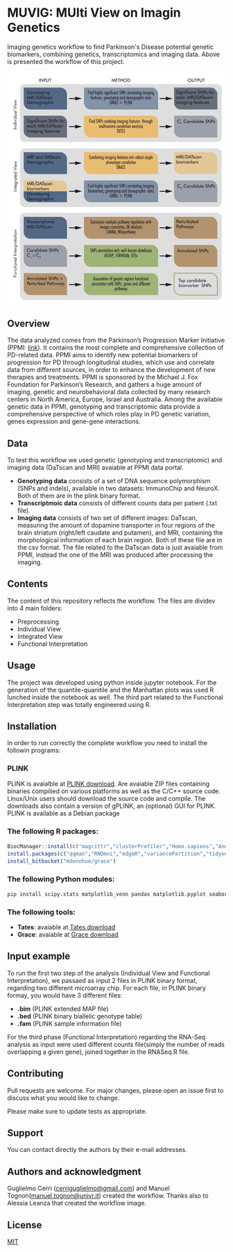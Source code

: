 # MUVIG: MUlti View on Imagin Genetics

Imaging genetics workflow to find Parkinson's Disease potential genetic biomarkers, combining genetics, transcriptomics and imaging data. Above is presented the workflow of this project.

![Image](docs/Workflow.png)

## Overview

The data analyzed comes from the Parkinson’s Progression Marker Initiative (PPMI: [link](https://www.ppmi-info.org)). It contains the most complete and comprehensive collection of PD-related data. PPMI aims to identify new potential biomarkers of progression for PD through longitudinal studies, which use and correlate data from different sources, in order to enhance the development of new therapies and treatments. PPMI is sponsored by the Michael J. Fox Foundation for Parkinson’s Research, and gathers a huge amount of imaging, genetic and neurobehavioral data collected by many research centers in North America, Europe, Israel and Australia. Among the available genetic data in PPMI, genotyping and transcriptomic data provide a comprehensive perspective of which roles play in PD genetic variation, genes expression and gene-gene interactions.

## Data

To test this workflow we used genetic (genotyping and transcriptomic) and imaging data (DaTscan and MRI) avaiable at PPMI data portal.

* **Genotyping data** consists of a set of DNA sequence polymorphism (SNPs and indels), available in two datasets: ImmunoChip and NeuroX. Both of them are in the plink binary format.
*  **Transcriptmoic data** consists of different counts data per patient (.txt file).
*  **Imaging data** consists of two set of different images: DaTscan, measuring the amount of dopamine transporter in four regions of the brain striatum (right/left caudate and putamen), and MRI, containing the morphological information of each brain region. Both of these file are in the csv format. The file related to the DaTscan data is just avaiable from PPMI, instead the one of the MRI was produced after processing the imaging. 

## Contents

The content of this repository reflects the workflow. The files are dividev into 4 main folders:

* Preprocessing
* Individual View
* Integrated View
* Functional Interpretation

## Usage

The project was developed using python inside jupyter notebook. For the generation of the quantile-quanitile and the Manhattan plots was used R lunched inside the notebook as well. The third part related to the Functional Interpretation step was totally engineered using R.

## Installation

In order to run correctly the complete workflow you need to install the followin programs:

### **PLINK**

PLINK is avaialble at [PLINK download](https://zzz.bwh.harvard.edu/plink/download.shtml). Are avaiable ZIP files containing binaries compilied on various platforms as well as the C/C++ source code. Linux/Unix users should download the source code and compile. The downloads also contain a version of gPLINK, an (optional) GUI for PLINK. PLINK is available as a Debian package

### The following **R packages**:

```R
BiocManager::install(c("magrittr","clusterProfiler","Homo.sapiens","AnnotationDbi","EnsDb.Hsapiens.v75","fgsea","BiocParallel"))
install.packages(c("qqman","RNOmni","edgeR","variancePartition","tidyverse","devtools","ggplot2","MKmisc"))
install_bitbucket("mdonohue/grace")
```
### The following **Python modules**:

```bash
pip install scipy.stats matplotlib_venn pandas matplotlib.pyplot seaborn math
```

### The following **tools**:

* **Tates**: avaiable at [Tates download](https://ctg.cncr.nl/software/tates)
* **Grace**: avaiable at [Grace download](https://bitbucket.org/mdonohue/grace/src/master/)

## Input example

To run the first two step of the analysis (Individual View and Functional Interpretation), we passaed as input 2 files in PLINK binary format, regarding two different microarray chip.
For each file, in PLINK binary formay, you would have 3 different files:

* **.bim** (PLINK extended MAP file)
* **.bed** (PLINK binary biallelic genotype table)
* **.fam** (PLINK sample information file)

For the third phase (Functional Interpretation) regarding the RNA-Seq analysis as input were used different counts file(simply the number of reads overlapping a given gene), joined together in the RNASeq.R file.

## Contributing
Pull requests are welcome. For major changes, please open an issue first to discuss what you would like to change.

Please make sure to update tests as appropriate.

## Support

You can contact directly the authors by their e-mail addresses.

## Authors and acknowledgment

Guglielmo Cerri (cerriguglielmo@gmail.com) and Manuel Tognon(manuel.tognon@univr.it) created the workflow. Thanks also to Alessia Leanza that created the workflow image.

## License
[MIT](https://choosealicense.com/licenses/mit/)
